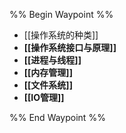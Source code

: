 %% Begin Waypoint %%
- [[操作系统的种类]]
- **[[操作系统接口与原理]]**
- **[[进程与线程]]**
- **[[内存管理]]**
- **[[文件系统]]**
- **[[IO管理]]**

%% End Waypoint %%
